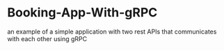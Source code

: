 # Booking-App-With-gRPC
an example of a simple application with two rest APIs that communicates with each other using gRPC
